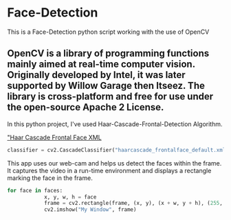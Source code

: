 # Face-Detection

This is a Face-Detection python script working with the use of OpenCV

## OpenCV is a library of programming functions mainly aimed at real-time computer vision. Originally developed by Intel, it was later supported by Willow Garage then Itseez. The library is cross-platform and free for use under the open-source Apache 2 License.

In this python project, I've used Haar-Cascade-Frontal-Detection Algorithm.

["Haar Cascade Frontal Face XML](https://raw.githubusercontent.com/opencv/opencv/master/data/haarcascades/haarcascade_frontalface_default.xml "Haar Cascade XML")

```python
classifier = cv2.CascadeClassifier("haarcascade_frontalface_default.xml")
```

This app uses our web-cam and helps us detect the faces within the frame. It captures the video in a run-time environment and displays a rectangle marking the face in the frame. 

```python
for face in faces:
            x, y, w, h = face
            frame = cv2.rectangle(frame, (x, y), (x + w, y + h), (255, 0, 0), 10)
            cv2.imshow("My Window", frame)
```